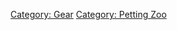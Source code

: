 [Category: Gear](Category:_Gear "wikilink") [Category: Petting
Zoo](Category:_Petting_Zoo "wikilink")
